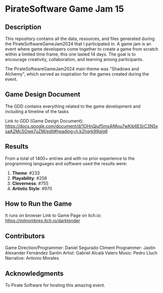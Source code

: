 # PirateSoftware Game Jam 15

## Description

This repository contains all the data, resources, and files generated during the PirateSoftwareGameJam2024 that I participated in. A game jam is an event where game developers come together to create a game from scratch within a limited time frame, this one lasted 14 days. The goal is to encourage creativity, collaboration, and learning among participants.

The PirateSoftwareGameJam2024 main theme was "Shadows and Alchemy", which served as inspiration for the games created during the event.

## Game Design Document

The GDD contains everything related to the game development and including a timeline of the tasks

Link to GDD (Game Design Document): https://docs.google.com/document/d/1OHnQiuf5ms4jMou7wKib6ESrC3N5xsaA2McSOwe7uZM/edit#heading=h.k2hqrk99qjg6

## Results

From a total of 1400+ entries and with no prior experience to the programming languages and software used the results were:

1. **Theme**: #233
2. **Playability**: #258
3. **Cleverness**: #755
4. **Artistic Style**: #970

## How to Run the Game

It runs on browser
Link to Game Page on itch.io: https://milnombres.itch.io/darktender

## Contributors

Game Direction/Programmer: Daniel Segurado Climent
Programmer: Jastin Alexander Fernández Santín
Artist: Gabriel Alcalá Valero
Music: Pedro Lluch
Narrative: Antonio Morales

## Acknowledgments

To Pirate Software for hosting this amazing event.


